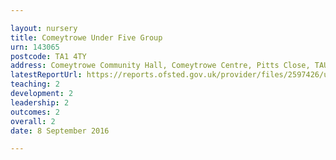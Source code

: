 ```yaml
---

layout: nursery
title: Comeytrowe Under Five Group
urn: 143065
postcode: TA1 4TY
address: Comeytrowe Community Hall, Comeytrowe Centre, Pitts Close, TAUNTON, Somerset, TA1 4TY
latestReportUrl: https://reports.ofsted.gov.uk/provider/files/2597426/urn/143065.pdf
teaching: 2
development: 2
leadership: 2
outcomes: 2
overall: 2
date: 8 September 2016

---
```

